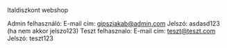 Italdiszkont webshop

Admin felhasználó:
  E-mail cím: gipszjakab@admin.com
  Jelszó: asdasd123 (ha nem akkor jelszo123)
Teszt felhasznalo:
  E-mail cím: teszt@teszt.com
  Jelszó: teszt123
